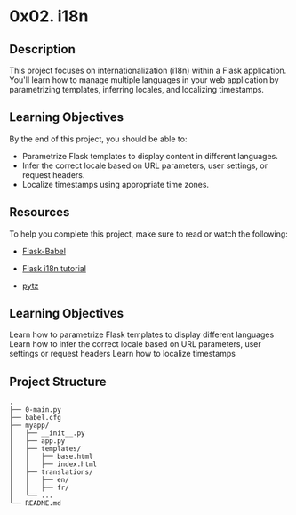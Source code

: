 # 0x02. i18n

## Description
This project focuses on internationalization (i18n) within a Flask application. You'll learn how to manage multiple languages in your web application by parametrizing templates, inferring locales, and localizing timestamps.

## Learning Objectives
By the end of this project, you should be able to:
- Parametrize Flask templates to display content in different languages.
- Infer the correct locale based on URL parameters, user settings, or request headers.
- Localize timestamps using appropriate time zones.

## Resources
To help you complete this project, make sure to read or watch the following:

- [Flask-Babel ](https://web.archive.org/web/20201111174034/https://flask-babel.tkte.ch/)

- [Flask i18n tutorial ](https://blog.miguelgrinberg.com/post/the-flask-mega-tutorial-part-xiii-i18n-and-l10n)

- [pytz ](https://pypi.org/project/pytz/)


## Learning Objectives
Learn how to parametrize Flask templates to display different languages
Learn how to infer the correct locale based on URL parameters, user settings or request headers
Learn how to localize timestamps

## Project Structure
```plaintext
.
├── 0-main.py
├── babel.cfg
├── myapp/
│   ├── __init__.py
│   ├── app.py
│   ├── templates/
│   │   ├── base.html
│   │   ├── index.html
│   ├── translations/
│   │   ├── en/
│   │   ├── fr/
│   └── ...
└── README.md
